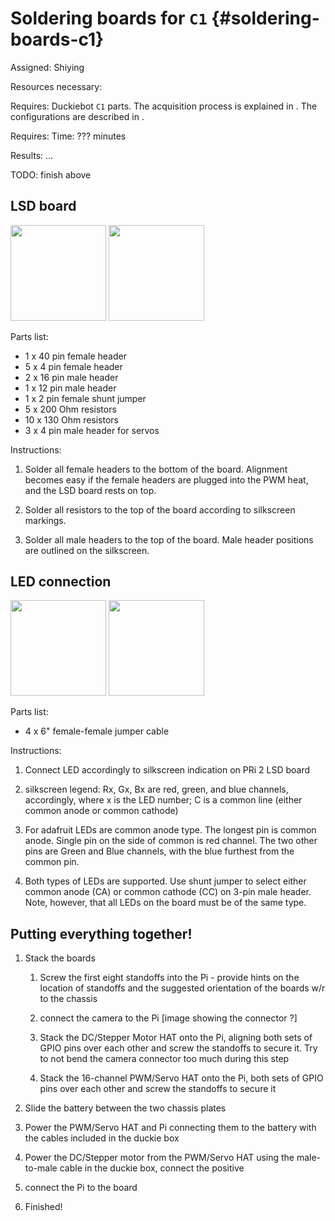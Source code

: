 # Soldering boards for `C1` {#soldering-boards-c1}

Assigned: Shiying

<div class='requirements' markdown="1">

Resources necessary:

Requires: Duckiebot `C1` parts. The acquisition process is explained in [](#acquiring-parts-c1).
The configurations are described in [](#duckiebot-configurations).

Requires: Time: ??? minutes

Results: ...

TODO: finish above

</div>



## LSD board

<img src="image_5.png" style='width: 20ex; height: auto'/>

<img src="image_6.png" style='width: 20ex; height:auto'/>


Parts list:

* 1 x 40 pin female header
* 5 x 4 pin female header
* 2 x 16 pin male header
* 1 x 12 pin male header
* 1 x 2 pin female shunt jumper
* 5 x 200 Ohm resistors
* 10 x 130 Ohm resistors
* 3 x 4 pin male header for servos

Instructions:

1. Solder all female headers to the bottom of the board. Alignment becomes easy if the  female headers are plugged into the PWM heat, and the LSD board rests on top.

2. Solder all resistors to the top of the board according to silkscreen markings.

3. Solder all male headers to the top of the board. Male header positions are outlined on the silkscreen.


## LED connection

<img src="image_11.jpg" style='width: 20ex; height: auto'/>

<img src="image_12.jpg" style='width: 20ex; height: auto'/>


Parts list:

* 4 x 6" female-female jumper cable

Instructions:

1. Connect LED accordingly to silkscreen indication on PRi 2 LSD board

2. silkscreen legend: Rx, Gx, Bx are red, green, and blue channels, accordingly, where x is the LED number; C is a common line (either common anode or common cathode)

3. For adafruit LEDs are common anode type. The longest pin is common anode. Single pin on the side of common is red channel. The two other pins are Green and Blue channels, with the blue furthest from the common pin.

4. Both types of LEDs are supported. Use shunt jumper to select either common anode (CA) or common cathode (CC) on 3-pin male header. Note, however, that all LEDs on the board must be of the same type.


## Putting everything together!

1. Stack the boards

    1. Screw the first eight standoffs into the Pi - provide hints on the location of standoffs and the suggested orientation of the boards w/r to the chassis

    2. connect the camera to the Pi [image showing the connector ?]

    3. Stack the DC/Stepper Motor HAT onto the Pi, aligning both sets of GPIO pins over each other and screw the standoffs to secure it. Try to not bend the camera connector too much during this step

    4. Stack the 16-channel PWM/Servo HAT onto the Pi, both sets of GPIO pins over each other and screw the standoffs to secure it

2. Slide the battery between the two chassis plates

3. Power the PWM/Servo HAT and Pi connecting them to the battery with the cables included in the duckie box

4. Power the DC/Stepper motor from the PWM/Servo HAT using the male-to-male cable in the duckie box, connect the positive 

5. connect the Pi to the board

6. Finished!

